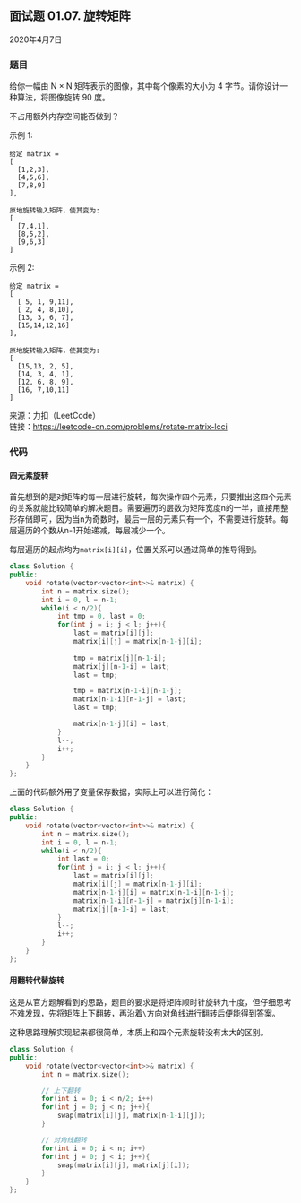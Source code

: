 ## 面试题 01.07. 旋转矩阵

2020年4月7日

### 题目

给你一幅由 N × N 矩阵表示的图像，其中每个像素的大小为 4 字节。请你设计一种算法，将图像旋转 90 度。

不占用额外内存空间能否做到？

示例 1:
```no
给定 matrix = 
[
  [1,2,3],
  [4,5,6],
  [7,8,9]
],

原地旋转输入矩阵，使其变为:
[
  [7,4,1],
  [8,5,2],
  [9,6,3]
]
```

示例 2:
```no
给定 matrix =
[
  [ 5, 1, 9,11],
  [ 2, 4, 8,10],
  [13, 3, 6, 7],
  [15,14,12,16]
], 

原地旋转输入矩阵，使其变为:
[
  [15,13, 2, 5],
  [14, 3, 4, 1],
  [12, 6, 8, 9],
  [16, 7,10,11]
]
```

来源：力扣（LeetCode）  
链接：https://leetcode-cn.com/problems/rotate-matrix-lcci

### 代码

#### 四元素旋转

首先想到的是对矩阵的每一层进行旋转，每次操作四个元素，只要推出这四个元素的关系就能比较简单的解决题目。需要遍历的层数为矩阵宽度n的一半，直接用整形存储即可，因为当n为奇数时，最后一层的元素只有一个，不需要进行旋转。每层遍历的个数从n-1开始递减，每层减少一个。

每层遍历的起点均为``matrix[i][i]``，位置关系可以通过简单的推导得到。

```cpp
class Solution {
public:
    void rotate(vector<vector<int>>& matrix) {
        int n = matrix.size();
        int i = 0, l = n-1;
        while(i < n/2){
            int tmp = 0, last = 0;
            for(int j = i; j < l; j++){
                last = matrix[i][j];
                matrix[i][j] = matrix[n-1-j][i];
                
                tmp = matrix[j][n-1-i];
                matrix[j][n-1-i] = last;
                last = tmp;

                tmp = matrix[n-1-i][n-1-j];
                matrix[n-1-i][n-1-j] = last;
                last = tmp;

                matrix[n-1-j][i] = last;
            }
            l--;
            i++;
        }
    }
};
```

上面的代码额外用了变量保存数据，实际上可以进行简化：

```cpp
class Solution {
public:
    void rotate(vector<vector<int>>& matrix) {
        int n = matrix.size();
        int i = 0, l = n-1;
        while(i < n/2){
            int last = 0;
            for(int j = i; j < l; j++){
                last = matrix[i][j];
                matrix[i][j] = matrix[n-1-j][i];
                matrix[n-1-j][i] = matrix[n-1-i][n-1-j];
                matrix[n-1-i][n-1-j] = matrix[j][n-1-i];
                matrix[j][n-1-i] = last;
            }
            l--;
            i++;
        }
    }
};
```

#### 用翻转代替旋转

这是从官方题解看到的思路，题目的要求是将矩阵顺时针旋转九十度，但仔细思考不难发现，先将矩阵上下翻转，再沿着``\``方向对角线进行翻转后便能得到答案。

这种思路理解实现起来都很简单，本质上和四个元素旋转没有太大的区别。

```cpp
class Solution {
public:
    void rotate(vector<vector<int>>& matrix) {
        int n = matrix.size();

        // 上下翻转
        for(int i = 0; i < n/2; i++)
        for(int j = 0; j < n; j++){
            swap(matrix[i][j], matrix[n-1-i][j]);
        }

        // 对角线翻转
        for(int i = 0; i < n; i++)
        for(int j = 0; j < i; j++){
            swap(matrix[i][j], matrix[j][i]);
        }
    }
};
```